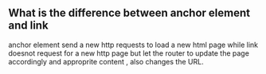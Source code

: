 ## What is the difference between anchor element and link
anchor element send a new http requests to load a new html page while link doesnot request for a new http page but let the router to update the page accordingly and approprite  content , also changes the URL.
